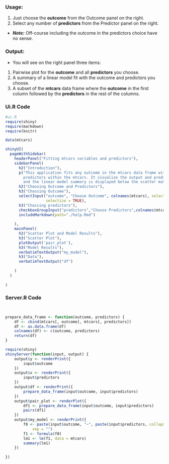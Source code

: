 ### Usage:
1. Just choose the **outcome** from the Outcome panel on the right.
2. Select any number of **predictors** from the Predictor panel on the right.
 * __*Note:*__ Off-course including the outcome in the predictors choice have no sense.

### Output:
* You will see on the right panel three items:
 1. Pairwise plot for the **outcome** and all **predictors** you choose.
 2. A summary of a linear model fit with the outcome and predictors you choose.
 3. A subset of the **mtcars** data frame where the __outcome__ in the first column followed by the __predictors__ in the rest of the columns.
 
### Ui.R Code

```r
#ui.R
require(shiny)
require(markdown)
require(knitr)

data(mtcars)

shinyUI(
  pageWithSidebar(
    headerPanel("Fitting mtcars variables and predictors"),
    sidebarPanel(
      h2("Introduction"),
      p("This application fits any outcome in the mtcars data frame with any number of 
        predictors within the mtcars. It visualize the output and predictors relationship in scatter matrix 
        and the linear model summary is displayed below the scatter matrix."),
      h2("Choosing Outcome and Predictors"),
      h3("Chossing Outcome"),
      selectInput("outcome", "Choose Outcome", colnames(mtcars), selected = "mpg", multiple = FALSE,
                  selectize = TRUE),
      h3("Chossing predictors"),
      checkboxGroupInput("predictors","Choose Predictors",colnames(mtcars),selected = "wt"),
      includeMarkdown(path="./help.Rmd")
      
    ),    
    mainPanel(
      h2("Scattar Plot and Model Results"),
      h3("Scatter Plot"),
      plotOutput('pair_plot'),
      h3("Model Results"),
      verbatimTextOutput("my_model"),
      h3("Data"),
      verbatimTextOutput("df")
      
    )
  )
  
)

```



### Server.R Code


```r


prepare_data_frame <- function(outcome, predictors) {
    df <- cbind(mtcars[, outcome], mtcars[, predictors])
    df <- as.data.frame(df)
    colnames(df) <- c(outcome, predictors)
    return(df)
}

require(shiny)
shinyServer(function(input, output) {
    output$y <- renderPrint({
        input$outcome
    })
    output$x <- renderPrint({
        input$predictors
    })
    output$df <- renderPrint({
        prepare_data_frame(input$outcome, input$predictors)
    })
    output$pair_plot <- renderPlot({
        df1 <- prepare_data_frame(input$outcome, input$predictors)
        pairs(df1)
    })
    output$my_model <- renderPrint({
        f0 <- paste(input$outcome, "~", paste(input$predictors, collapse = "+"), 
            sep = "")
        f1 <- formula(f0)
        lm1 <- lm(f1, data = mtcars)
        summary(lm1)
    })
    
})

```

